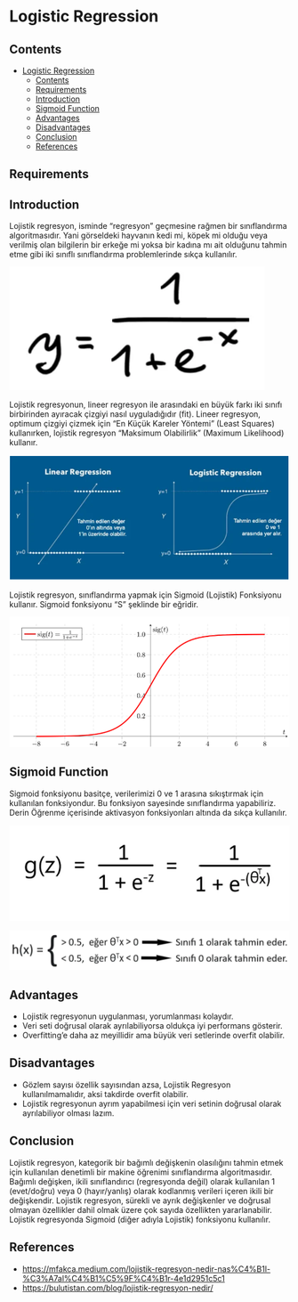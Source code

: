 # Logistic Regression

## Contents
- [Logistic Regression](#logistic-regression)
  - [Contents](#contents)
  - [Requirements](#requirements)
  - [Introduction](#introduction)
  - [Sigmoid Function](#sigmoid-function)
  - [Advantages](#advantages)
  - [Disadvantages](#disadvantages)
  - [Conclusion](#conclusion)
  - [References](#references)

## Requirements



## Introduction

Lojistik regresyon, isminde “regresyon” geçmesine rağmen bir sınıflandırma algoritmasıdır. Yani görseldeki hayvanın kedi mi, köpek mi olduğu veya verilmiş olan bilgilerin bir erkeğe mi yoksa bir kadına mı ait olduğunu tahmin etme gibi iki sınıflı sınıflandırma problemlerinde sıkça kullanılır.

![](photo/1.PNG)

Lojistik regresyonun, lineer regresyon ile arasındaki en büyük farkı iki sınıfı birbirinden ayıracak çizgiyi nasıl uyguladığıdır (fit). Lineer regresyon, optimum çizgiyi çizmek için “En Küçük Kareler Yöntemi” (Least Squares) kullanırken, lojistik regresyon “Maksimum Olabilirlik” (Maximum Likelihood) kullanır.

![](photo/2.PNG)

Lojistik regresyon, sınıflandırma yapmak için Sigmoid (Lojistik) Fonksiyonu kullanır. Sigmoid fonksiyonu “S” şeklinde bir eğridir.

![](photo/3.PNG)

## Sigmoid Function

Sigmoid fonksiyonu basitçe, verilerimizi 0 ve 1 arasına sıkıştırmak için kullanılan fonksiyondur. Bu fonksiyon sayesinde sınıflandırma yapabiliriz. Derin Öğrenme içerisinde aktivasyon fonksiyonları altında da sıkça kullanılır.

![](photo/4.PNG)

![](photo/5.PNG)

## Advantages

* Lojistik regresyonun uygulanması, yorumlanması kolaydır.
* Veri seti doğrusal olarak ayrılabiliyorsa oldukça iyi performans gösterir.
* Overfitting’e daha az meyillidir ama büyük veri setlerinde overfit olabilir.

## Disadvantages

* Gözlem sayısı özellik sayısından azsa, Lojistik Regresyon kullanılmamalıdır, aksi takdirde overfit olabilir.
* Lojistik regresyonun ayrım yapabilmesi için veri setinin doğrusal olarak ayrılabiliyor olması lazım.

## Conclusion

Lojistik regresyon, kategorik bir bağımlı değişkenin olasılığını tahmin etmek için kullanılan denetimli bir makine öğrenimi sınıflandırma algoritmasıdır. Bağımlı değişken, ikili sınıflandırıcı (regresyonda değil) olarak kullanılan 1 (evet/doğru) veya 0 (hayır/yanlış) olarak kodlanmış verileri içeren ikili bir değişkendir. Lojistik regresyon, sürekli ve ayrık değişkenler ve doğrusal olmayan özellikler dahil olmak üzere çok sayıda özellikten yararlanabilir. Lojistik regresyonda Sigmoid (diğer adıyla Lojistik) fonksiyonu kullanılır.

## References

* https://mfakca.medium.com/lojistik-regresyon-nedir-nas%C4%B1l-%C3%A7al%C4%B1%C5%9F%C4%B1r-4e1d2951c5c1
* https://bulutistan.com/blog/lojistik-regresyon-nedir/ 
